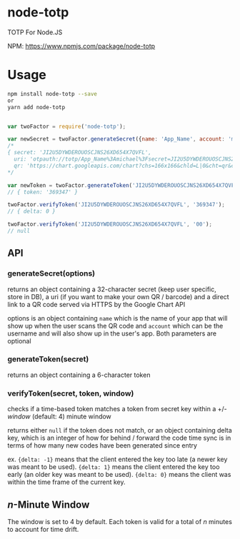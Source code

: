 # node-totp
TOTP For Node.JS

NPM: https://www.npmjs.com/package/node-totp

Usage
=====

```bash
npm install node-totp --save
or
yarn add node-totp
```

```javascript

var twoFactor = require('node-totp');

var newSecret = twoFactor.generateSecret({name: 'App_Name', account: 'michael'});
/*
{ secret: 'JI2U5DYWDEROUOSCJNS26XD654X7QVFL',
  uri: 'otpauth://totp/App_Name%3Amichael%3Fsecret=JI2U5DYWDEROUOSCJNS26XD654X7QVFL',
  qr: 'https://chart.googleapis.com/chart?chs=166x166&chld=L|0&cht=qr&chl=otpauth://totp/App_Name%3Amichael%3Fsecret=JI2U5DYWDEROUOSCJNS26XD654X7QVFL' }
*/

var newToken = twoFactor.generateToken('JI2U5DYWDEROUOSCJNS26XD654X7QVFL');
// { token: '369347' }

twoFactor.verifyToken('JI2U5DYWDEROUOSCJNS26XD654X7QVFL', '369347');
// { delta: 0 }

twoFactor.verifyToken('JI2U5DYWDEROUOSCJNS26XD654X7QVFL', '00');
// null
```

API
---

### generateSecret(options)

returns an object containing a 32-character secret (keep user specific, store in DB), a uri (if you want to make your own QR / barcode) and a direct link to a QR code served via HTTPS by the Google Chart API

options is an object containing `name` which is the name of your app that will show up when the user scans the QR code and `account` which can be the username and will also show up in the user's app. Both parameters are optional

### generateToken(secret)

returns an object containing a 6-character token

### verifyToken(secret, token, window)

checks if a time-based token matches a token from secret key within a +/- _window_ (default: 4) minute window

returns either `null` if the token does not match, or an object containing delta key, which is an integer of how for behind / forward the code time sync is in terms of how many new codes have been generated since entry

ex.
`{delta: -1}` means that the client entered the key too late (a newer key was meant to be used).
`{delta: 1}` means the client entered the key too early (an older key was meant to be used).
`{delta: 0}` means the client was within the time frame of the current key.

_n_-Minute Window
----------------

The window is set to 4 by default. Each token is valid for a total of _n_ minutes to account for time drift.
